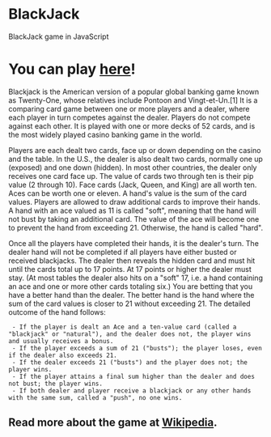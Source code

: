 # BlackJack
BlackJack game in JavaScript

# You can play [here](https://ilievskif.github.io/BlackJack/)!

Blackjack is the American version of a popular global banking game known as Twenty-One, whose relatives include Pontoon and Vingt-et-Un.[1] It is a comparing card game between one or more players and a dealer, where each player in turn competes against the dealer. Players do not compete against each other. It is played with one or more decks of 52 cards, and is the most widely played casino banking game in the world.

Players are each dealt two cards, face up or down depending on the casino and the table. In the U.S., the dealer is also dealt two cards, normally one up (exposed) and one down (hidden). In most other countries, the dealer only receives one card face up. The value of cards two through ten is their pip value (2 through 10). Face cards (Jack, Queen, and King) are all worth ten. Aces can be worth one or eleven. A hand's value is the sum of the card values. Players are allowed to draw additional cards to improve their hands. A hand with an ace valued as 11 is called "soft", meaning that the hand will not bust by taking an additional card. The value of the ace will become one to prevent the hand from exceeding 21. Otherwise, the hand is called "hard".

Once all the players have completed their hands, it is the dealer's turn. The dealer hand will not be completed if all players have either busted or received blackjacks. The dealer then reveals the hidden card and must hit until the cards total up to 17 points. At 17 points or higher the dealer must stay. (At most tables the dealer also hits on a "soft" 17, i.e. a hand containing an ace and one or more other cards totaling six.) You are betting that you have a better hand than the dealer. The better hand is the hand where the sum of the card values is closer to 21 without exceeding 21. The detailed outcome of the hand follows:

     - If the player is dealt an Ace and a ten-value card (called a "blackjack" or "natural"), and the dealer does not, the player wins and usually receives a bonus.
     - If the player exceeds a sum of 21 ("busts"); the player loses, even if the dealer also exceeds 21.
     - If the dealer exceeds 21 ("busts") and the player does not; the player wins.
     - If the player attains a final sum higher than the dealer and does not bust; the player wins.
     - If both dealer and player receive a blackjack or any other hands with the same sum, called a "push", no one wins.

## Read more about the game at [Wikipedia](https://en.wikipedia.org/wiki/Blackjack).
